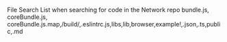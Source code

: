 File Search List when searching for code in the Network repo
bundle.js, coreBundle.js, coreBundle.js.map,/build/,.eslintrc.js,libs,lib,browser,example!,.json,.ts,public,.md

